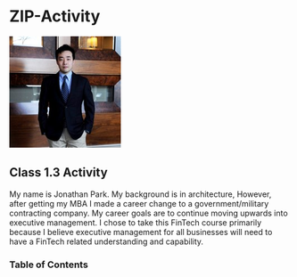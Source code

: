 # ZIP-Activity

![Portrait](linkedin-picture.jpg)

## Class 1.3 Activity

My name is Jonathan Park. My background is in architecture, However, after 
getting my MBA I made a career change to a government/military contracting 
company. My career goals are to continue moving upwards into executive 
management. I chose to take this FinTech course primarily because I believe 
executive management for all businesses will need to have a FinTech related 
understanding and capability.

### Table of Contents
